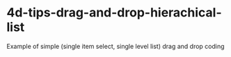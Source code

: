 # 4d-tips-drag-and-drop-hierachical-list
Example of simple (single item select, single level list) drag and drop coding
